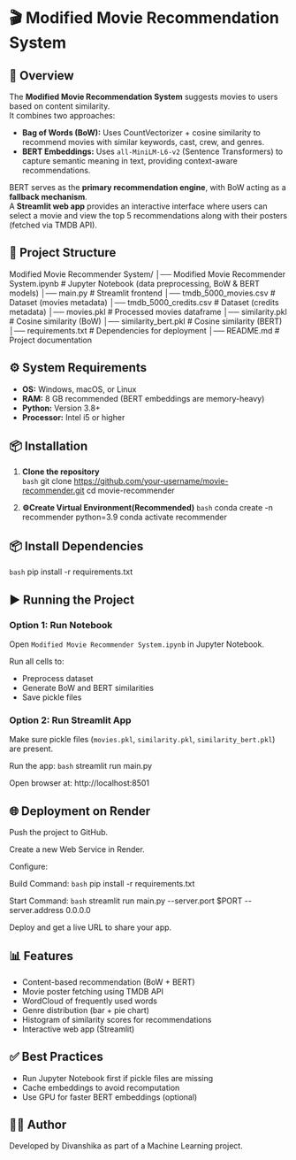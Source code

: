 # 🎬 Modified Movie Recommendation System  

## 📌 Overview  
The **Modified Movie Recommendation System** suggests movies to users based on content similarity.  
It combines two approaches:  

- **Bag of Words (BoW):** Uses CountVectorizer + cosine similarity to recommend movies with similar keywords, cast, crew, and genres.  
- **BERT Embeddings:** Uses `all-MiniLM-L6-v2` (Sentence Transformers) to capture semantic meaning in text, providing context-aware recommendations.  

BERT serves as the **primary recommendation engine**, with BoW acting as a **fallback mechanism**.  
A **Streamlit web app** provides an interactive interface where users can select a movie and view the top 5 recommendations along with their posters (fetched via TMDB API).  

## 📂 Project Structure  
Modified Movie Recommender System/
│── Modified Movie Recommender System.ipynb # Jupyter Notebook (data preprocessing, BoW & BERT models)
│── main.py # Streamlit frontend
│── tmdb_5000_movies.csv # Dataset (movies metadata)
│── tmdb_5000_credits.csv # Dataset (credits metadata)
│── movies.pkl # Processed movies dataframe
│── similarity.pkl # Cosine similarity (BoW)
│── similarity_bert.pkl # Cosine similarity (BERT)
│── requirements.txt # Dependencies for deployment
│── README.md # Project documentation

## ⚙️ System Requirements  
- **OS:** Windows, macOS, or Linux  
- **RAM:** 8 GB recommended (BERT embeddings are memory-heavy)  
- **Python:** Version 3.8+  
- **Processor:** Intel i5 or higher  

## 📦 Installation  

1. **Clone the repository**  
```bash```
git clone https://github.com/your-username/movie-recommender.git
cd movie-recommender

2. **⚙️Create Virtual Environment(Recommended)**
```bash```
conda create -n recommender python=3.9
conda activate recommender

## 📦 Install Dependencies
```bash```
pip install -r requirements.txt

## ▶️ Running the Project
### Option 1: Run Notebook
Open `Modified Movie Recommender System.ipynb` in Jupyter Notebook.

Run all cells to:
- Preprocess dataset
- Generate BoW and BERT similarities
- Save pickle files

### Option 2: Run Streamlit App
Make sure pickle files (`movies.pkl`, `similarity.pkl`, `similarity_bert.pkl`) are present.

Run the app:
```bash```
streamlit run main.py

Open browser at: http://localhost:8501

## 🌐 Deployment on Render
Push the project to GitHub.

Create a new Web Service in Render.

Configure:

Build Command:
```bash```
pip install -r requirements.txt

Start Command:
```bash```
streamlit run main.py --server.port $PORT --server.address 0.0.0.0

Deploy and get a live URL to share your app.

## 📊 Features
- Content-based recommendation (BoW + BERT)
- Movie poster fetching using TMDB API
- WordCloud of frequently used words
- Genre distribution (bar + pie chart)
- Histogram of similarity scores for recommendations
- Interactive web app (Streamlit)

## ✅ Best Practices
- Run Jupyter Notebook first if pickle files are missing
- Cache embeddings to avoid recomputation
- Use GPU for faster BERT embeddings (optional)

## 👩‍💻 Author
Developed by Divanshika as part of a Machine Learning project.


